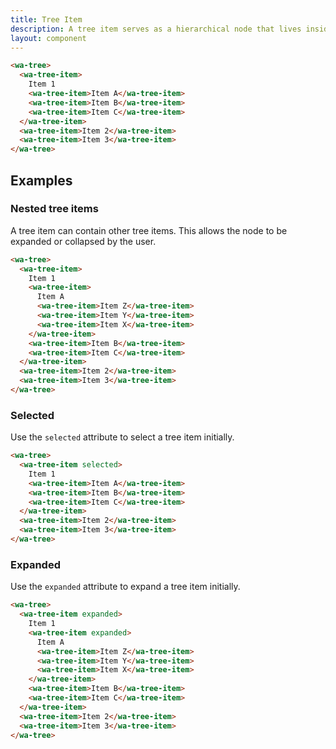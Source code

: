 ```yaml
---
title: Tree Item
description: A tree item serves as a hierarchical node that lives inside a tree.
layout: component
---
```


```html {.example}
<wa-tree>
  <wa-tree-item>
    Item 1
    <wa-tree-item>Item A</wa-tree-item>
    <wa-tree-item>Item B</wa-tree-item>
    <wa-tree-item>Item C</wa-tree-item>
  </wa-tree-item>
  <wa-tree-item>Item 2</wa-tree-item>
  <wa-tree-item>Item 3</wa-tree-item>
</wa-tree>
```

## Examples

### Nested tree items

A tree item can contain other tree items. This allows the node to be expanded or collapsed by the user.

```html {.example}
<wa-tree>
  <wa-tree-item>
    Item 1
    <wa-tree-item>
      Item A
      <wa-tree-item>Item Z</wa-tree-item>
      <wa-tree-item>Item Y</wa-tree-item>
      <wa-tree-item>Item X</wa-tree-item>
    </wa-tree-item>
    <wa-tree-item>Item B</wa-tree-item>
    <wa-tree-item>Item C</wa-tree-item>
  </wa-tree-item>
  <wa-tree-item>Item 2</wa-tree-item>
  <wa-tree-item>Item 3</wa-tree-item>
</wa-tree>
```

### Selected

Use the `selected` attribute to select a tree item initially.

```html {.example}
<wa-tree>
  <wa-tree-item selected>
    Item 1
    <wa-tree-item>Item A</wa-tree-item>
    <wa-tree-item>Item B</wa-tree-item>
    <wa-tree-item>Item C</wa-tree-item>
  </wa-tree-item>
  <wa-tree-item>Item 2</wa-tree-item>
  <wa-tree-item>Item 3</wa-tree-item>
</wa-tree>
```

### Expanded

Use the `expanded` attribute to expand a tree item initially.

```html {.example}
<wa-tree>
  <wa-tree-item expanded>
    Item 1
    <wa-tree-item expanded>
      Item A
      <wa-tree-item>Item Z</wa-tree-item>
      <wa-tree-item>Item Y</wa-tree-item>
      <wa-tree-item>Item X</wa-tree-item>
    </wa-tree-item>
    <wa-tree-item>Item B</wa-tree-item>
    <wa-tree-item>Item C</wa-tree-item>
  </wa-tree-item>
  <wa-tree-item>Item 2</wa-tree-item>
  <wa-tree-item>Item 3</wa-tree-item>
</wa-tree>
```
